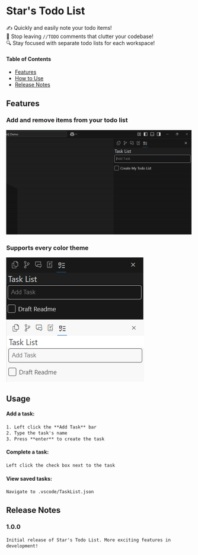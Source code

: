 # Star's Todo List

✍️ Quickly and easily note your todo items!  
🧹 Stop leaving ```//TODO``` comments that clutter your codebase!  
🔍 Stay focused with separate todo lists for each workspace!

#### Table of Contents
- [Features](#features)
- [How to Use](#usage)
- [Release Notes](#release-notes)

## Features

### Add and remove items from your todo list  
![Create Delete Demo](https://raw.githubusercontent.com/jaredgoddard/Public-Resources/main/stars-todo-list/V-1.0.0/create-delete-demo.gif)

### Supports every color theme  
![Dark Theme Demo](https://raw.githubusercontent.com/jaredgoddard/Public-Resources/main/stars-todo-list/V-1.0.0/dark-theme-demo.png)  
![Light Theme Demo](https://raw.githubusercontent.com/jaredgoddard/Public-Resources/main/stars-todo-list/V-1.0.0/light-theme-demo.png)


## Usage
#### Add a task:	
	1. Left click the **Add Task** bar
	2. Type the task's name
	3. Press **enter** to create the task

#### Complete a task:
	Left click the check box next to the task

#### View saved tasks:
	Navigate to .vscode/TaskList.json

## Release Notes

### 1.0.0
	Initial release of Star's Todo List. More exciting features in development!

